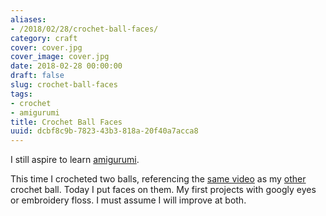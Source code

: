 ```yaml
---
aliases:
- /2018/02/28/crochet-ball-faces/
category: craft
cover: cover.jpg
cover_image: cover.jpg
date: 2018-02-28 00:00:00
draft: false
slug: crochet-ball-faces
tags:
- crochet
- amigurumi
title: Crochet Ball Faces
uuid: dcbf8c9b-7823-43b3-818a-20f40a7acca8
---
```


I still aspire to learn [amigurumi][].

[amigurumi]: https://en.wikipedia.org/wiki/Amigurumi
<!--more-->

This time I crocheted two balls, referencing the [same video][] as my [other][] crochet ball. Today I
put faces on them. My first projects with googly eyes or embroidery floss. I must assume I will
improve at both.

[same video]: https://youtu.be/mJ47MLlrLzw
[other]: /post/2015/03/amigurumi-ball-thing